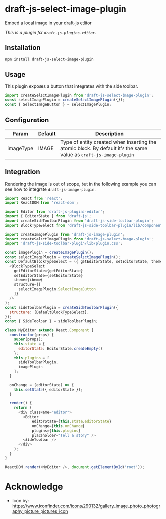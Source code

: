 # draft-js-select-image-plugin
Embed a local image in your draft-js editor

*This is a plugin for `draft-js-plugins-editor`.*

## Installation
```
npm install draft-js-select-image-plugin
```

## Usage
This plugin exposes a button that integrates with the side toolbar.

```js
import createSelectImagePlugin from 'draft-js-select-image-plugin';
const selectImagePlugin = createSelectImagePlugin({});
const { SelectImageButton } = selectImagePlugin;
```

## Configuration
| Param     | Default | Description                                                                                                  |
|-----------|---------|--------------------------------------------------------------------------------------------------------------|
| imageType | IMAGE   | Type of entity created when inserting the atomic block. By default it's the same value as `draft-js-image-plugin` |

## Integration
Rendering the image is out of scope, but in the following example you can see how to integrate `draft-js-image-plugin`.

```js
import React from 'react';
import ReactDOM from 'react-dom';

import Editor from 'draft-js-plugins-editor';
import { EditorState } from 'draft-js';
import createSideToolbarPlugin from 'draft-js-side-toolbar-plugin';
import BlockTypeSelect from 'draft-js-side-toolbar-plugin/lib/components/BlockTypeSelect';

import createImagePlugin from 'draft-js-image-plugin';
import createSelectImagePlugin from 'draft-js-select-image-plugin';
import 'draft-js-side-toolbar-plugin/lib/plugin.css';

const imagePlugin = createImagePlugin();
const selectImagePlugin = createSelectImagePlugin();
const DefaultBlockTypeSelect = ({ getEditorState, setEditorState, theme }) => (
  <BlockTypeSelect
    getEditorState={getEditorState}
    setEditorState={setEditorState}
    theme={theme}
    structure={[ 
      selectImagePlugin.SelectImageButton
    ]}
  />
);
const sideToolbarPlugin = createSideToolbarPlugin({
  structure: [DefaultBlockTypeSelect],
});
const { SideToolbar } = sideToolbarPlugin;

class MyEditor extends React.Component {
  constructor(props) {
    super(props);
    this.state = {
      editorState: EditorState.createEmpty()
    };
    this.plugins = [
      sideToolbarPlugin,
      imagePlugin
    ];
  }

  onChange = (editorState) => {
    this.setState({ editorState });
  }

  render() {
    return (
      <div className="editor">
        <Editor
            editorState={this.state.editorState}
            onChange={this.onChange}
            plugins={this.plugins}
            placeholder="Tell a story" />
        <SideToolbar />
      </div>
    );
  }
}

ReactDOM.render(<MyEditor />, document.getElementById('root'));
```

# Acknowledge
* Icon by: https://www.iconfinder.com/icons/290132/gallery_image_photo_photography_picture_pictures_icon
